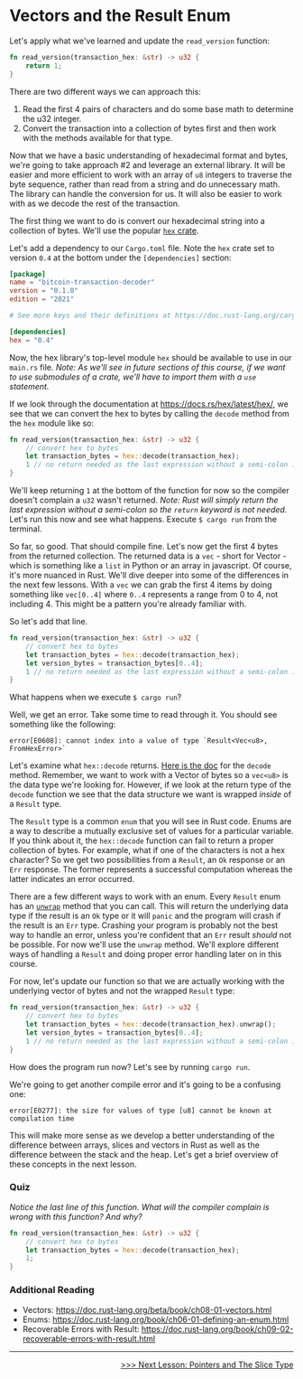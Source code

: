 # Vectors and the Result Enum

Let's apply what we've learned and update the `read_version` function:

```rust
fn read_version(transaction_hex: &str) -> u32 {
    return 1;
}
```

There are two different ways we can approach this: 
1. Read the first 4 pairs of characters and do some base math to determine the u32 integer.
2. Convert the transaction into a collection of bytes first and then work with the methods available for that type.

Now that we have a basic understanding of hexadecimal format and bytes, we're going to take approach #2 and leverage an external library.
It will be easier and more efficient to work with an array of `u8` integers to traverse the byte sequence, rather than read from a string and do unnecessary math.
The library can handle the conversion for us.
It will also be easier to work with as we decode the rest of the transaction.

The first thing we want to do is convert our hexadecimal string into a collection of bytes.
We'll use the popular [`hex` crate](https://docs.rs/hex/latest/hex/).

Let's add a dependency to our `Cargo.toml` file.
Note the `hex` crate set to version `0.4` at the bottom under the `[dependencies]` section:

```toml
[package]
name = "bitcoin-transaction-decoder"
version = "0.1.0"
edition = "2021"

# See more keys and their definitions at https://doc.rust-lang.org/cargo/reference/manifest.html

[dependencies]
hex = "0.4"
```

Now, the hex library's top-level module `hex` should be available to use in our `main.rs` file.
*Note: As we'll see in future sections of this course, if we want to use submodules of a crate, we'll have to import them with a `use` statement.*

If we look through the documentation at https://docs.rs/hex/latest/hex/, we see that we can convert the hex to bytes by calling the `decode` method from the `hex` module like so:

```rust
fn read_version(transaction_hex: &str) -> u32 {
    // convert hex to bytes
    let transaction_bytes = hex::decode(transaction_hex);
    1 // no return needed as the last expression without a semi-colon is automatically returned
}
```

We'll keep returning `1` at the bottom of the function for now so the compiler doesn't complain a `u32` wasn't returned.
*Note: Rust will simply return the last expression without a semi-colon so the `return` keyword is not needed.*
Let's run this now and see what happens.
Execute `$ cargo run` from the terminal.

So far, so good.
That should compile fine.
Let's now get the first 4 bytes from the returned collection.
The returned data is a `vec` - short for Vector - which is something like a `list` in Python or an array in javascript.
Of course, it's more nuanced in Rust.
We'll dive deeper into some of the differences in the next few lessons.
With a `vec` we can grab the first 4 items by doing something like `vec[0..4]` where `0..4` represents a range from 0 to 4, not including 4.
This might be a pattern you're already familiar with.

So let's add that line.

```rust
fn read_version(transaction_hex: &str) -> u32 {
    // convert hex to bytes
    let transaction_bytes = hex::decode(transaction_hex);
    let version_bytes = transaction_bytes[0..4];
    1 // no return needed as the last expression without a semi-colon is automatically returned
}
```

What happens when we execute `$ cargo run`?

Well, we get an error.
Take some time to read through it.
You should see something like the following:

```console
error[E0608]: cannot index into a value of type `Result<Vec<u8>, FromHexError>`
```

Let's examine what `hex::decode` returns.
[Here is the doc](https://docs.rs/hex/latest/hex/fn.decode.html) for the `decode` method.
Remember, we want to work with a Vector of bytes so a `vec<u8>` is the data type we're looking for.
However, if we look at the return type of the `decode` function we see that the data structure we want is wrapped *inside* of a `Result` type.

The `Result` type is a common `enum` that you will see in Rust code.
Enums are a way to describe a mutually exclusive set of values for a particular variable.
If you think about it, the `hex::decode` function can fail to return a proper collection of bytes.
For example, what if one of the characters is not a hex character?
So we get two possibilities from a `Result`, an `Ok` response or an `Err` response.
The former represents a successful computation whereas the latter indicates an error occurred.

There are a few different ways to work with an enum.
Every `Result` enum has an [`unwrap`](https://doc.rust-lang.org/std/result/enum.Result.html#method.unwrap) method that you can call.
This will return the underlying data type if the result is an `Ok` type or it will `panic` and the program will crash if the result is an `Err` type.
Crashing your program is probably not the best way to handle an error, unless you're confident that an `Err` result *should* not be possible.
For now we'll use the `unwrap` method.
We'll explore different ways of handling a `Result` and doing proper error handling later on in this course.

For now, let's update our function so that we are actually working with the underlying vector of bytes and not the wrapped `Result` type:

```rust
fn read_version(transaction_hex: &str) -> u32 {
    // convert hex to bytes
    let transaction_bytes = hex::decode(transaction_hex).unwrap();
    let version_bytes = transaction_bytes[0..4];
    1 // no return needed as the last expression without a semi-colon is automatically returned
}
```

How does the program run now?
Let's see by running `cargo run`.

We're going to get another compile error and it's going to be a confusing one:

```console
error[E0277]: the size for values of type [u8] cannot be known at compilation time
```

This will make more sense as we develop a better understanding of the difference between arrays, slices and vectors in Rust as well as the difference between the stack and the heap.
Let's get a brief overview of these concepts in the next lesson.

### Quiz
*Notice the last line of this function.
What will the compiler complain is wrong with this function?
And why?*

```rust
fn read_version(transaction_hex: &str) -> u32 {
    // convert hex to bytes
    let transaction_bytes = hex::decode(transaction_hex);
    1;
}
```

### Additional Reading
* Vectors: https://doc.rust-lang.org/beta/book/ch08-01-vectors.html
* Enums: https://doc.rust-lang.org/book/ch06-01-defining-an-enum.html
* Recoverable Errors with Result: https://doc.rust-lang.org/book/ch09-02-recoverable-errors-with-result.html

----------------------------------------------------------------------------------------------------------------------------------------------------

<div>
    <p align="right"><a href="06_pointers_and_slices.md">>>> Next Lesson: Pointers and The Slice Type</a></p>
</div>
